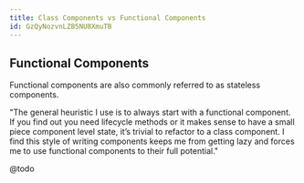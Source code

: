 ```yaml
---
title: Class Components vs Functional Components
id: GzQyNozvnLZB5NU8XmuTB
---
```


## Functional Components

Functional components are also commonly referred to as stateless components.

<link-bookmark href="https://programmingwithmosh.com/react/react-functional-components/" title="React Functional or Class Components: Everything you need to know">"The general heuristic I use is to always start with a functional component. If you find out you need lifecycle methods or it makes sense to have a small piece component level state, it’s trivial to refactor to a class component. I find this style of writing components keeps me from getting lazy and forces me to use functional components to their full potential."</link-bookmark>

@todo
